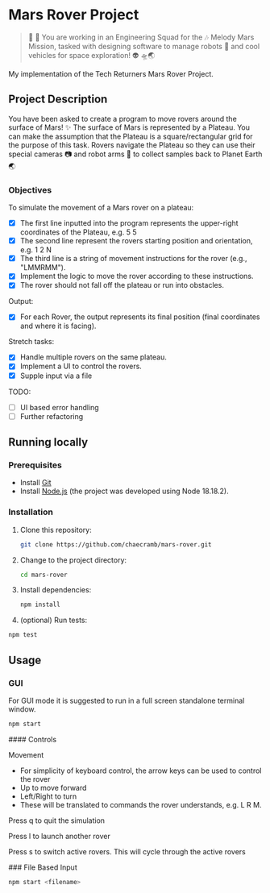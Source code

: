 # Mars Rover Project

> 👾 🚀 You are working in an Engineering Squad for the 🎶 Melody Mars Mission,
> tasked with designing software to manage robots 🤖 and cool vehicles for space
> exploration! 👽 🛸🌏

My implementation of the Tech Returners Mars Rover Project.

## Project Description

You have been asked to create a program to move rovers around the surface of Mars!
✨
The surface of Mars is represented by a Plateau. You can make the assumption that the
Plateau is a square/rectangular grid for the purpose of this task.
Rovers navigate the Plateau so they can use their special cameras 📷 and robot arms
🦾 to collect samples back to Planet Earth 🌏

### Objectives

To simulate the movement of a Mars rover on a plateau:

- [x] The first line inputted into the program represents the upper-right coordinates of the Plateau, e.g. 5 5
- [x] The second line represent the rovers starting position and orientation, e.g. 1 2 N
- [x] The third line is a string of movement instructions for the rover (e.g., "LMMRMM").
- [x] Implement the logic to move the rover according to these instructions.
- [x] The rover should not fall off the plateau or run into obstacles.

Output:

- [x] For each Rover, the output represents its final position (final coordinates and where it is facing).

Stretch tasks:

- [x] Handle multiple rovers on the same plateau.
- [x] Implement a UI to control the rovers.
- [x] Supple input via a file

TODO:

- [ ] UI based error handling
- [ ] Further refactoring

## Running locally

### Prerequisites

- Install [Git](https://git-scm.com/)
- Install [Node.js](https://nodejs.org/) (the project was developed using Node 18.18.2).

### Installation

1. Clone this repository:

   ```sh
   git clone https://github.com/chaecramb/mars-rover.git
   ```

2. Change to the project directory:

   ```sh
   cd mars-rover
   ```

3. Install dependencies:

   ```sh
   npm install
   ```

4. (optional) Run tests:

```sh
npm test
```

## Usage

### GUI

For GUI mode it is suggested to run in a full screen standalone terminal window.

```sh
npm start
```

#### Controls

Movement

- For simplicity of keyboard control, the arrow keys can be used to control the rover
- Up to move forward
- Left/Right to turn
- These will be translated to commands the rover understands, e.g. L R M.

Press q to quit the simulation

Press l to launch another rover

Press s to switch active rovers. This will cycle through the active rovers

### File Based Input

```sh
npm start <filename>
```
